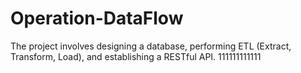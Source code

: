 # Operation-DataFlow
The project involves designing a database, performing ETL (Extract, Transform, Load), and establishing a RESTful API.
111111111111
